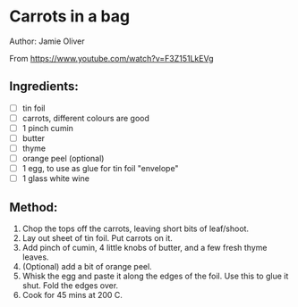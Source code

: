 # Carrots in a bag
Author: Jamie Oliver

From https://www.youtube.com/watch?v=F3Z151LkEVg


## Ingredients:
- [ ] tin foil
- [ ] carrots, different colours are good
- [ ] 1 pinch cumin
- [ ] butter
- [ ] thyme
- [ ] orange peel (optional)
- [ ] 1 egg, to use as glue for tin foil "envelope"
- [ ] 1 glass white wine

## Method:
1. Chop the tops off the carrots, leaving short bits of leaf/shoot.
2. Lay out sheet of tin foil. Put carrots on it.
3. Add pinch of cumin, 4 little knobs of butter, and a few fresh thyme leaves.
4. (Optional) add a bit of orange peel.
5. Whisk the egg and paste it along the edges of the foil. Use this to glue it shut. Fold the edges over.
6. Cook for 45 mins at 200 C.
